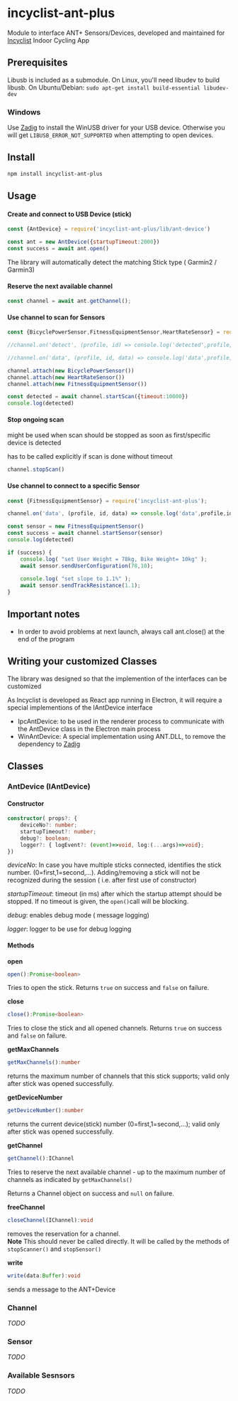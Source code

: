 # incyclist-ant-plus

Module to interface ANT+ Sensors/Devices, developed and maintained for [Incyclist](https://incyclist.com) Indoor Cycling App


## Prerequisites

Libusb is included as a submodule. On Linux, you'll need libudev to build libusb. On Ubuntu/Debian: `sudo apt-get install build-essential libudev-dev`

### Windows

Use [Zadig](http://sourceforge.net/projects/libwdi/files/zadig/) to install the WinUSB driver for your USB device. Otherwise you will get `LIBUSB_ERROR_NOT_SUPPORTED` when attempting to open devices.

## Install

```sh
npm install incyclist-ant-plus
```

## Usage

#### __Create and connect to USB Device (stick)__

```javascript
const {AntDevice} = require('incyclist-ant-plus/lib/ant-device')

const ant = new AntDevice({startupTimeout:2000})
const success = await ant.open()
```

The library will automatically detect the matching Stick type ( Garmin2 / Garmin3)

#### __Reserve the next available channel__

```javascript
const channel = await ant.getChannel();
```

#### __Use channel to scan for Sensors__

```javascript
const {BicyclePowerSensor,FitnessEquipmentSensor,HeartRateSensor} = require('incyclist-ant-plus');

//channel.on('detect', (profile, id) => console.log('detected',profile,id))

//channel.on('data', (profile, id, data) => console.log('data',profile,id, data))

channel.attach(new BicyclePowerSensor())
channel.attach(new HeartRateSensor())
channel.attach(new FitnessEquipmentSensor())

const detected = await channel.startScan({timeout:10000})
console.log(detected)
```

#### __Stop ongoing scan__

might be used when scan should be stopped as soon as first/specific device is detected

has to be called explicitly if scan is done without timeout

```javascript
channel.stopScan()
``` 


#### __Use channel to connect to a specific Sensor__

```javascript
const {FitnessEquipmentSensor} = require('incyclist-ant-plus');

channel.on('data', (profile, id, data) => console.log('data',profile,id, data))

const sensor = new FitnessEquipmentSensor()
const success = await channel.startSensor(sensor)
console.log(detected)

if (success) {
	console.log( "set User Weight = 78kg, Bike Weight= 10kg" );
	await sensor.sendUserConfiguration(78,10);
	
	console.log( "set slope to 1.1%" );
	await sensor.sendTrackResistance(1.1);
}
```


## Important notes

* In order to avoid problems at next launch, always call ant.close() at the end of the program

## Writing your customized Classes

The library was designed so that the implemention of the interfaces can be customized

As Incyclist is developed as React app running in Electron, it will require a special implementions of the IAntDevice interface
- IpcAntDevice: to be used in the renderer process to communicate with the AntDevice class in the Electron main process
- WinAntDevice: A special implementation using ANT.DLL, to remove the dependency to [Zadig](http://sourceforge.net/projects/libwdi/files/zadig/) 



## Classes

### AntDevice (IAntDevice)

#### Constructor

```typescript
constructor( props?: {
	deviceNo?: number;
	startupTimeout?: number;
	debug?: boolean;
	logger?: { logEvent?: (event)=>void, log:(...args)=>void};
})
```

_deviceNo_: In case you have multiple sticks connected, identifies the stick number. (0=first,1=second,...). Adding/removing a stick will not be recognized during the session ( i.e. after first use of constructor)

_startupTimeout_: timeout (in ms) after which the startup attempt should be stopped. If no timeout is given, the `open()`call will be blocking.

_debug_: enables debug mode ( message logging)

_logger_: logger to be use for debug logging


#### Methods

__open__
```typescript
open():Promise<boolean>
```

Tries to open the stick. 
Returns `true` on success and `false` on failure.

__close__
```typescript
close():Promise<boolean>
```

Tries to close the stick and all opened channels.
Returns `true` on success and `false` on failure.


__getMaxChannels__

```typescript
getMaxChannels():number
```

returns the maximum number of channels that this stick supports; valid only after stick was opened successfully.

__getDeviceNumber__

```typescript
getDeviceNumber():number
```

returns the current device(stick) number (0=first,1=second,...); valid only after stick was opened successfully.

__getChannel__
```typescript
getChannel():IChannel
```

Tries to reserve the next available channel - up to the maximum number of channels as indicated by `getMaxChannels()`

Returns a Channel object on success and `null` on failure.

__freeChannel__
```typescript
closeChannel(IChannel):void
```

removes the reservation for a channel.<br>
**Note** This should never be called directly. It will be called by the methods of `stopScanner()` and `stopSensor()`

__write__
```typescript
write(data:Buffer):void
```

sends a message to the ANT+Device


### Channel

_TODO_

### Sensor

_TODO_


### Available Sesnsors

_TODO_
